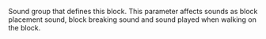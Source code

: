 Sound group that defines this block. This parameter affects sounds as block placement sound,
block breaking sound and sound played when walking on the block.